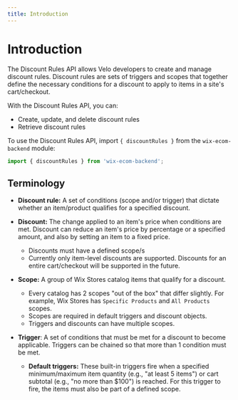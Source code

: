 ```yaml
---
title: Introduction
---
```


# Introduction


The Discount Rules API allows Velo developers to create and manage discount rules.
Discount rules are sets of triggers and scopes that together define the necessary conditions for a discount to apply to items in a site's cart/checkout.

With the Discount Rules API, you can:

+ Create, update, and delete discount rules
+ Retrieve discount rules

To use the Discount Rules API, import `{ discountRules }` from the `wix-ecom-backend` module:

```javascript
import { discountRules } from 'wix-ecom-backend';
```

## Terminology

- **Discount rule:** A set of conditions (scope and/or trigger) that dictate whether an item/product qualifies for a specified discount.

- **Discount:** The change applied to an item's price when conditions are met. Discount can reduce an item's price by percentage or a specified amount, and also by setting an item to a fixed price.
  - Discounts must have a defined scope/s
  - Currently only item-level discounts are supported. Discounts for an entire cart/checkout will be supported in the future. 


- **Scope:** A group of Wix Stores catalog items that qualify for a discount.
  - Every catalog has 2 scopes "out of the box" that differ slightly. For example, Wix Stores has `Specific Products` and `All Products` scopes.
  - Scopes are required in default triggers and discount objects.
  - Triggers and discounts can have multiple scopes.


- **Trigger**: A set of conditions that must be met for a discount to become applicable. Triggers can be chained so that more than 1 condition must be met.
  - **Default triggers:** These built-in triggers fire when a specified minimum/maximum item quantity (e.g., "at least 5 items") or cart subtotal (e.g., "no more than $100") is reached. For this trigger to fire, the items must also be part of a defined scope.
